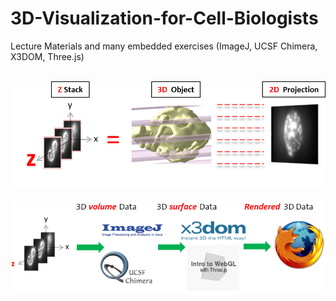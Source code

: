 # 3D-Visualization-for-Cell-Biologists
Lecture Materials and many embedded exercises (ImageJ, UCSF Chimera, X3DOM, Three.js)
<br/>
<br/>
<p align="center">
<img src ="./yeast.png"></img>
<br/>
<br/>
<img src ="./3DFlowDiagram.png"></img>
</p>
